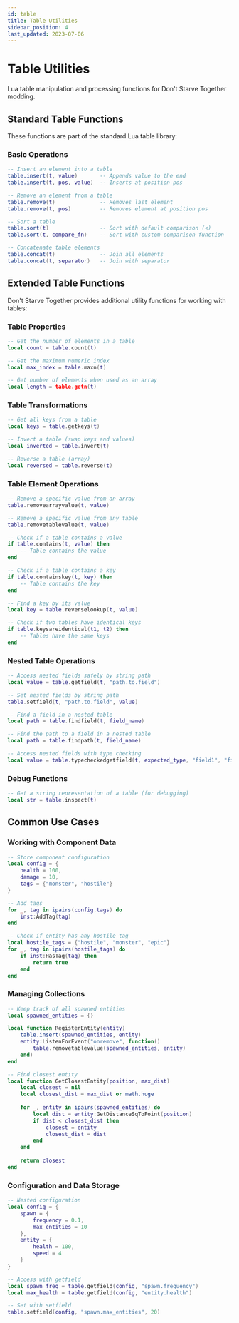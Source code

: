 ```yaml
---
id: table
title: Table Utilities
sidebar_position: 4
last_updated: 2023-07-06
---
```


# Table Utilities

Lua table manipulation and processing functions for Don't Starve Together modding.

## Standard Table Functions

These functions are part of the standard Lua table library:

### Basic Operations

```lua
-- Insert an element into a table
table.insert(t, value)       -- Appends value to the end
table.insert(t, pos, value)  -- Inserts at position pos

-- Remove an element from a table
table.remove(t)              -- Removes last element
table.remove(t, pos)         -- Removes element at position pos

-- Sort a table
table.sort(t)                -- Sort with default comparison (<)
table.sort(t, compare_fn)    -- Sort with custom comparison function

-- Concatenate table elements
table.concat(t)              -- Join all elements
table.concat(t, separator)   -- Join with separator
```

## Extended Table Functions

Don't Starve Together provides additional utility functions for working with tables:

### Table Properties

```lua
-- Get the number of elements in a table
local count = table.count(t)

-- Get the maximum numeric index
local max_index = table.maxn(t)

-- Get number of elements when used as an array
local length = table.getn(t)
```

### Table Transformations

```lua
-- Get all keys from a table
local keys = table.getkeys(t)

-- Invert a table (swap keys and values)
local inverted = table.invert(t)

-- Reverse a table (array)
local reversed = table.reverse(t)
```

### Table Element Operations

```lua
-- Remove a specific value from an array
table.removearrayvalue(t, value)

-- Remove a specific value from any table
table.removetablevalue(t, value)

-- Check if a table contains a value
if table.contains(t, value) then
    -- Table contains the value
end

-- Check if a table contains a key
if table.containskey(t, key) then
    -- Table contains the key
end

-- Find a key by its value
local key = table.reverselookup(t, value)

-- Check if two tables have identical keys
if table.keysareidentical(t1, t2) then
    -- Tables have the same keys
end
```

### Nested Table Operations

```lua
-- Access nested fields safely by string path
local value = table.getfield(t, "path.to.field")

-- Set nested fields by string path
table.setfield(t, "path.to.field", value)

-- Find a field in a nested table
local path = table.findfield(t, field_name)

-- Find the path to a field in a nested table
local path = table.findpath(t, field_name)

-- Access nested fields with type checking
local value = table.typecheckedgetfield(t, expected_type, "field1", "field2")
```

### Debug Functions

```lua
-- Get a string representation of a table (for debugging)
local str = table.inspect(t)
```

## Common Use Cases

### Working with Component Data

```lua
-- Store component configuration
local config = {
    health = 100,
    damage = 10,
    tags = {"monster", "hostile"}
}

-- Add tags
for _, tag in ipairs(config.tags) do
    inst:AddTag(tag)
end

-- Check if entity has any hostile tag
local hostile_tags = {"hostile", "monster", "epic"}
for _, tag in ipairs(hostile_tags) do
    if inst:HasTag(tag) then
        return true
    end
end
```

### Managing Collections

```lua
-- Keep track of all spawned entities
local spawned_entities = {}

local function RegisterEntity(entity)
    table.insert(spawned_entities, entity)
    entity:ListenForEvent("onremove", function()
        table.removetablevalue(spawned_entities, entity)
    end)
end

-- Find closest entity
local function GetClosestEntity(position, max_dist)
    local closest = nil
    local closest_dist = max_dist or math.huge
    
    for _, entity in ipairs(spawned_entities) do
        local dist = entity:GetDistanceSqToPoint(position)
        if dist < closest_dist then
            closest = entity
            closest_dist = dist
        end
    end
    
    return closest
end
```

### Configuration and Data Storage

```lua
-- Nested configuration
local config = {
    spawn = {
        frequency = 0.1,
        max_entities = 10
    },
    entity = {
        health = 100,
        speed = 4
    }
}

-- Access with getfield
local spawn_freq = table.getfield(config, "spawn.frequency")
local max_health = table.getfield(config, "entity.health")

-- Set with setfield
table.setfield(config, "spawn.max_entities", 20)
``` 
